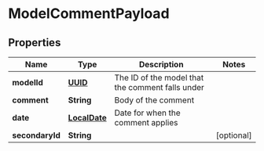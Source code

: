
# ModelCommentPayload

## Properties
Name | Type | Description | Notes
------------ | ------------- | ------------- | -------------
**modelId** | [**UUID**](UUID.md) | The ID of the model that the comment falls under | 
**comment** | **String** | Body of the comment | 
**date** | [**LocalDate**](LocalDate.md) | Date for when the comment applies | 
**secondaryId** | **String** |  |  [optional]



